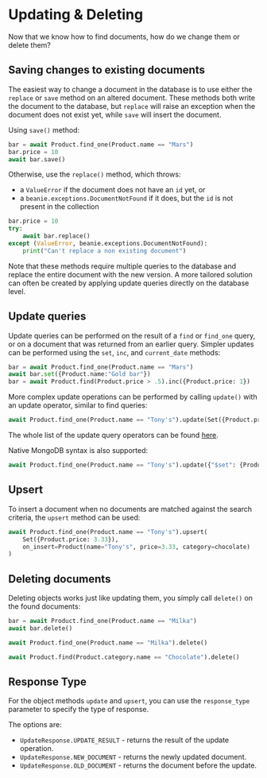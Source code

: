 # Updating & Deleting

Now that we know how to find documents, how do we change them or delete them?

## Saving changes to existing documents

The easiest way to change a document in the database is to use either the `replace` or `save` method on an altered document.
These methods both write the document to the database,
but `replace` will raise an exception when the document does not exist yet, while `save` will insert the document.

Using `save()` method:

```python
bar = await Product.find_one(Product.name == "Mars")
bar.price = 10
await bar.save()
```

Otherwise, use the `replace()` method, which throws:
- a `ValueError` if the document does not have an `id` yet, or
- a `beanie.exceptions.DocumentNotFound` if it does, but the `id` is not present in the collection

```python
bar.price = 10
try:
    await bar.replace()
except (ValueError, beanie.exceptions.DocumentNotFound):
    print("Can't replace a non existing document")
```

Note that these methods require multiple queries to the database and replace the entire document with the new version.
A more tailored solution can often be created by applying update queries directly on the database level.

## Update queries

Update queries can be performed on the result of a `find` or `find_one` query,
or on a document that was returned from an earlier query.
Simpler updates can be performed using the `set`, `inc`, and `current_date` methods:

```python
bar = await Product.find_one(Product.name == "Mars")
await bar.set({Product.name:"Gold bar"})
bar = await Product.find(Product.price > .5).inc({Product.price: 1})
```

More complex update operations can be performed by calling `update()` with an update operator, similar to find queries:

```python
await Product.find_one(Product.name == "Tony's").update(Set({Product.price: 3.33}))
```

The whole list of the update query operators can be found [here](../api-documentation/operators/update.md).

Native MongoDB syntax is also supported:

```python
await Product.find_one(Product.name == "Tony's").update({"$set": {Product.price: 3.33}})
```

## Upsert

To insert a document when no documents are matched against the search criteria, the `upsert` method can be used:

```python
await Product.find_one(Product.name == "Tony's").upsert(
    Set({Product.price: 3.33}),
    on_insert=Product(name="Tony's", price=3.33, category=chocolate)
)
```

## Deleting documents

Deleting objects works just like updating them, you simply call `delete()` on the found documents:

```python
bar = await Product.find_one(Product.name == "Milka")
await bar.delete()

await Product.find_one(Product.name == "Milka").delete()

await Product.find(Product.category.name == "Chocolate").delete()
```

## Response Type

For the object methods `update` and `upsert`, you can use the `response_type` parameter to specify the type of response.

The options are:
- `UpdateResponse.UPDATE_RESULT` - returns the result of the update operation.
- `UpdateResponse.NEW_DOCUMENT` - returns the newly updated document.
- `UpdateResponse.OLD_DOCUMENT` - returns the document before the update.
